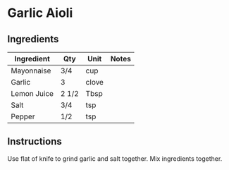 # Garlic Aioli

## Ingredients

| Ingredient          | Qty    | Unit  | Notes                                                                                 |
|---------------------|--------|-------|---------------------------------------------------------------------------------------|
| Mayonnaise          | 3/4    | cup   |                                                                                       |
| Garlic              | 3      | clove |                                                                                       |
| Lemon Juice         | 2 1/2  | Tbsp  |                                                                                       |
| Salt                | 3/4    | tsp   |                                                                                       |
| Pepper              | 1/2    | tsp   |                                                                                       |

## Instructions

Use flat of knife to grind garlic and salt together. Mix ingredients together.